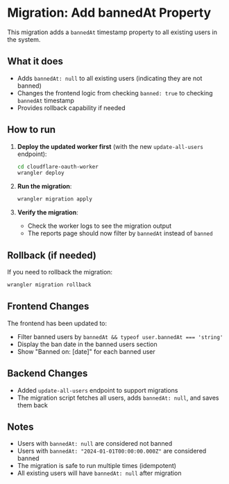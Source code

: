# Migration: Add bannedAt Property

This migration adds a `bannedAt` timestamp property to all existing users in the system.

## What it does

- Adds `bannedAt: null` to all existing users (indicating they are not banned)
- Changes the frontend logic from checking `banned: true` to checking `bannedAt` timestamp
- Provides rollback capability if needed

## How to run

1. **Deploy the updated worker first** (with the new `update-all-users` endpoint):
   ```bash
   cd cloudflare-oauth-worker
   wrangler deploy
   ```

2. **Run the migration**:
   ```bash
   wrangler migration apply
   ```

3. **Verify the migration**:
   - Check the worker logs to see the migration output
   - The reports page should now filter by `bannedAt` instead of `banned`

## Rollback (if needed)

If you need to rollback the migration:

```bash
wrangler migration rollback
```

## Frontend Changes

The frontend has been updated to:
- Filter banned users by `bannedAt && typeof user.bannedAt === 'string'`
- Display the ban date in the banned users section
- Show "Banned on: [date]" for each banned user

## Backend Changes

- Added `update-all-users` endpoint to support migrations
- The migration script fetches all users, adds `bannedAt: null`, and saves them back

## Notes

- Users with `bannedAt: null` are considered not banned
- Users with `bannedAt: "2024-01-01T00:00:00.000Z"` are considered banned
- The migration is safe to run multiple times (idempotent)
- All existing users will have `bannedAt: null` after migration 